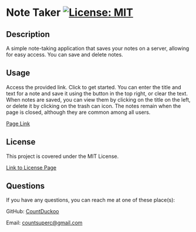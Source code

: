 # Note Taker [![License: MIT](https://img.shields.io/badge/License-MIT-yellow.svg)](https://opensource.org/licenses/MIT)

## Description

A simple note-taking application that saves your notes on a server, allowing for easy access. You can save and delete notes.

## Usage
Access the provided link. Click to get started. You can enter the title and text for a note and save it using the button in the top right, or clear the text. When notes are saved, you can view them by clicking on the title on the left, or delete it by clicking on the trash can icon. The notes remain when the page is closed, although they are common among all users.

[Page Link](https://count-note-taker-2bf22bbb7352.herokuapp.com/)

## License

This project is covered under the MIT License.

[Link to License Page](/LICENSE)

## Questions

If you have any questions, you can reach me at one of these place(s):  

GitHub: [CountDuckoo](github.com/CountDuckoo)

Email: [countsuperc@gmail.com](mailto:countsuperc@gmail.com)

